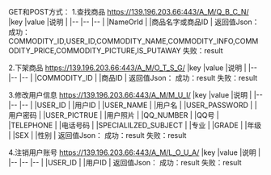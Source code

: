 GET和POST方式：
1.查找商品
https://139.196.203.66:443/A_M/Q_B_C_N/
|key		|value	|说明		|
|--		|--	|--		|
|NameOrId	|	|商品名字或商品ID	|
返回值Json：
成功：COMMODITY_ID,USER_ID,COMMODITY_NAME,COMMODITY_INFO,COMMODITY_PRICE,COMMODITY_PICTURE,IS_PUTAWAY
失败：result

2.下架商品
https://139.196.203.66:443/A_M/O_T_S_G/
|key		|value	|说明	|
|--		|--	|--	|
|COMMODITY_ID	|	|商品ID	|
返回值Json：
成功：result
失败：result

3.修改用户信息
https://139.196.203.66:443/A_M/M_U_I/
|key			|value	|说明	|
|--			|--	|--	|
|USER_ID			|	|用户ID	|
|USER_NAME		|	|用户名	|
|USER_PASSWORD		|	|用户密码	|
|USER_PICTRUE		|	|用户照片	|
|QQ_NUMBER		|	|QQ号	|
|TELEPHONE		|	|电话号码	|
|SPECIALILZED_SUBJECT	|	|专业	|
|GRADE			|	|年级	|
|SEX			|	|性别	|
返回值Json：
成功：result
失败：result

4.注销用户账号
https://139.196.203.66:443/A_M/L_O_U_A/
|key	|value	|说明	|
|--	|--	|--	|
|USER_ID	|	|用户ID	|
返回值Json：
成功：result
失败：result
